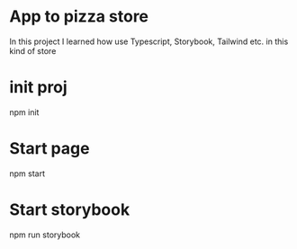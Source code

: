 # App to pizza store 
In this project I learned how use Typescript, Storybook, Tailwind etc. in this kind of store

# init proj
npm init
# Start page
npm start

# Start storybook
npm run storybook